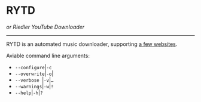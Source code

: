 # **RYTD**
_or Riedler YouTube Downloader_

-----

RYTD is an automated music downloader, supporting [a few websites](http://ytdl-org.github.io/youtube-dl/supportedsites.html). 

Aviable command line arguments:

- `--configure`|`-c`
- `--overwrite`|`-o`|
- `--verbose `|`-v`|`…`
- `--warnings`|`-w`|`!`
- `--help`|`-h`|`?`